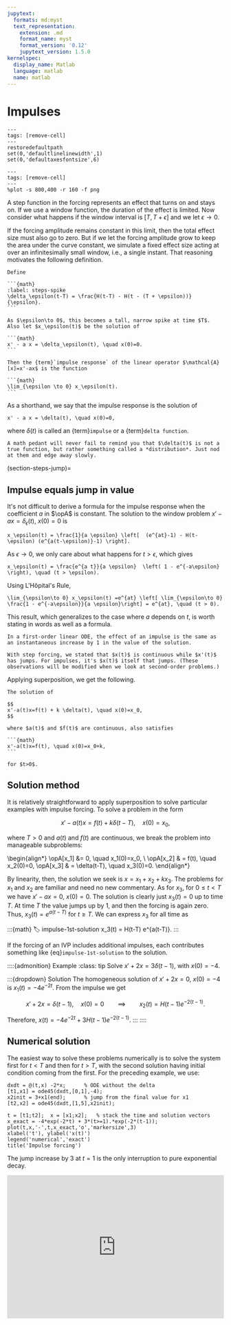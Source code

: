 ```yaml
---
jupytext:
  formats: md:myst
  text_representation:
    extension: .md
    format_name: myst
    format_version: '0.12'
    jupytext_version: 1.5.0
kernelspec:
  display_name: Matlab
  language: matlab
  name: matlab
---
```


# Impulses

```{code-cell}
---
tags: [remove-cell]
---
restoredefaultpath
set(0,'defaultlinelinewidth',1)
set(0,'defaultaxesfontsize',6)
```

```{code-cell}
---
tags: [remove-cell]
---
%plot -s 800,400 -r 160 -f png
```

A step function in the forcing represents an effect that turns on and stays on. If we use a window function, the duration of the effect is limited. Now consider what happens if the window interval is $[T,T+\epsilon]$ and we let $\epsilon\to 0$.

If the forcing amplitude remains constant in this limit, then the total effect size must also go to zero. But if we let the forcing amplitude grow to keep the area under the curve constant, we simulate a fixed effect size acting at over an infinitesimally small window, i.e., a single instant. That reasoning motivates the following definition.

````{proof:definition} Impulse response, 1st order
Define

```{math}
:label: steps-spike
\delta_\epsilon(t-T) = \frac{H(t-T) - H(t - (T + \epsilon))}{\epsilon}.
```

As $\epsilon\to 0$, this becomes a tall, narrow spike at time $T$. Also let $x_\epsilon(t)$ be the solution of

```{math}
x' - a x = \delta_\epsilon(t), \quad x(0)=0.
```

Then the {term}`impulse response` of the linear operator $\mathcal{A}[x]=x'-ax$ is the function

```{math}
\lim_{\epsilon \to 0} x_\epsilon(t).
```
````

As a shorthand, we say that the impulse response is the solution of

```{math}
x' - a x = \delta(t), \quad x(0)=0,
```

where $\delta(t)$ is called an {term}`impulse` or a {term}`delta function`. 

```{note}
A math pedant will never fail to remind you that $\delta(t)$ is not a true function, but rather something called a *distribution*. Just nod at them and edge away slowly.
```

(section-steps-jump)=

## Impulse equals jump in value

It's not difficult to derive a formula for the impulse response when the coefficient $a$ in $\opA$ is constant. The solution to the window problem $x'-ax=\delta_\epsilon(t)$, $x(0)=0$ is

```{math}
x_\epsilon(t) = \frac{1}{a \epsilon} \left[  (e^{at}-1) - H(t-\epsilon) (e^{a(t-\epsilon)}-1) \right].
```

As $\epsilon\to 0$, we only care about what happens for $t> \epsilon$, which gives

```{math}
x_\epsilon(t) = \frac{e^{a t}}{a \epsilon}  \left( 1 - e^{-a\epsilon} \right), \quad (t > \epsilon).
```

Using L'Hôpital's Rule,

```{math}
\lim_{\epsilon\to 0} x_\epsilon(t) =e^{at} \left[ \lim_{\epsilon\to 0}  \frac{1 - e^{-a\epsilon}}{a \epsilon}\right] = e^{at}, \quad (t > 0).
```

This result, which generalizes to the case where $a$ depends on $t$, is worth stating in words as well as a formula.

```{proof:property}
In a first-order linear ODE, the effect of an impulse is the same as an instantaneous increase by 1 in the value of the solution.
```

```{note}
With step forcing, we stated that $x(t)$ is continuous while $x'(t)$ has jumps. For impulses, it's $x(t)$ itself that jumps. (These observations will be modified when we look at second-order problems.)
```

Applying superposition, we get the following.

````{proof:theorem} Impulse forcing, 1st order
The solution of 

$$
x'-a(t)x=f(t) + k \delta(t), \quad x(0)=x_0, 
$$

where $a(t)$ and $f(t)$ are continuous, also satisfies

```{math}
x'-a(t)x=f(t), \quad x(0)=x_0+k,
```

for $t>0$. 
````

## Solution method

It is relatively straightforward to apply superposition to solve particular examples with impulse forcing. To solve a problem in the form

$$
x'-a(t)x = f(t) + k \delta(t-T), \quad x(0)=x_0,
$$

where $T>0$ and $a(t)$ and $f(t)$ are continuous, we break the problem into manageable subproblems:

\begin{align*}
\opA[x_1] &= 0, \quad x_1(0)=x_0, \\
\opA[x_2] & = f(t), \quad x_2(0)=0,
\opA[x_3] & = \delta(t-T), \quad x_3(0)=0.
\end{align*}

By linearity, then, the solution we seek is $x=x_1+x_2+k x_3$. The problems for $x_1$ and $x_2$ are familiar and need no new commentary. As for $x_3$, for $0\le t < T$ we have $x'-ax = 0$, $x(0)=0$. The solution is clearly just $x_3(t)=0$ up to time $T$. At time $T$ the value jumps up by 1, and then the forcing is again zero. Thus, $x_3(t)=e^{a(t-T)}$ for $t\ge T$. We can express $x_3$ for all time as

:::{math}
:label: impulse-1st-solution
x_3(t) = H(t-T) e^{a(t-T)}.
:::

If the forcing of an IVP includes additional impulses, each contributes something like {eq}`impulse-1st-solution` to the solution.

::::{admonition} Example
:class: tip
Solve $x'+2x=3\delta(t-1)$, with $x(0)=-4$.

:::{dropdown} Solution
The homogeneous solution of $x'+2x=0$, $x(0)=-4$ is $x_1(t)=-4e^{-2t}$. From the impulse we get

$$
x' + 2x = \delta(t-1), \quad x(0)=0 \qquad \implies \qquad x_2(t) = H(t-1) e^{-2(t-1)}.
$$

Therefore, $x(t) = -4e^{-2t} + 3 H(t-1) e^{-2(t-1)}.$
:::
::::

## Numerical solution

The easiest way to solve these problems numerically is to solve the system first for $t<T$ and then for $t>T$, with the second solution having initial condition coming from the first. For the preceding example, we use:

```{code-cell}
dxdt = @(t,x) -2*x;      % ODE without the delta
[t1,x1] = ode45(dxdt,[0,1],-4);
x2init = 3+x1(end);      % jump from the final value for x1
[t2,x2] = ode45(dxdt,[1,5],x2init);

t = [t1;t2];  x = [x1;x2];   % stack the time and solution vectors
x_exact = -4*exp(-2*t) + 3*(t>=1).*exp(-2*(t-1));
plot(t,x,'-',t,x_exact,'o','markersize',3)     
xlabel('t'), ylabel('x(t)')
legend('numerical','exact')
title('Impulse forcing')
```

The jump increase by 3 at $t=1$ is the only interruption to pure exponential decay.

<div style="max-width:608px"><div style="position:relative;padding-bottom:66.118421052632%"><iframe id="kaltura_player" src="https://cdnapisec.kaltura.com/p/2358381/sp/235838100/embedIframeJs/uiconf_id/43030021/partner_id/2358381?iframeembed=true&playerId=kaltura_player&entry_id=1_3xo4ss2x&flashvars[streamerType]=auto&amp;flashvars[localizationCode]=en&amp;flashvars[leadWithHTML5]=true&amp;flashvars[sideBarContainer.plugin]=true&amp;flashvars[sideBarContainer.position]=left&amp;flashvars[sideBarContainer.clickToClose]=true&amp;flashvars[chapters.plugin]=true&amp;flashvars[chapters.layout]=vertical&amp;flashvars[chapters.thumbnailRotator]=false&amp;flashvars[streamSelector.plugin]=true&amp;flashvars[EmbedPlayer.SpinnerTarget]=videoHolder&amp;flashvars[dualScreen.plugin]=true&amp;flashvars[Kaltura.addCrossoriginToIframe]=true&amp;&wid=1_xrbf6nad" width="608" height="402" allowfullscreen webkitallowfullscreen mozAllowFullScreen allow="autoplay *; fullscreen *; encrypted-media *" sandbox="allow-forms allow-same-origin allow-scripts allow-top-navigation allow-pointer-lock allow-popups allow-modals allow-orientation-lock allow-popups-to-escape-sandbox allow-presentation allow-top-navigation-by-user-activation" frameborder="0" title="Kaltura Player" style="position:absolute;top:0;left:0;width:100%;height:100%"></iframe></div></div>